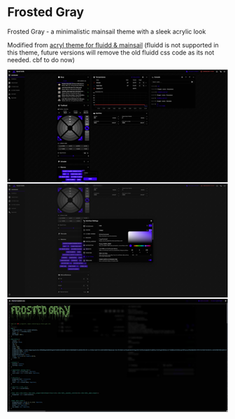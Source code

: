 # Frosted Gray
Frosted Gray - a minimalistic mainsail theme with a sleek acrylic look

Modified from [acryl theme for fluidd & mainsail](https://github.com/eliteSchwein/acryl-fluidd-mainsail-theme/) (fluidd is not supported in this theme, future versions will remove the old fluidd css code as its not needed. cbf to do now)


![Screenshot - Dashboard](screenshot.jpg)
![Screenshot - Config Editor](screenshot2.jpg)
![Screenshot - Settings](screenshot3.jpg)
